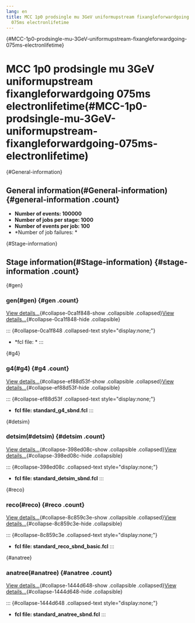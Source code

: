 ```yaml
---
lang: en
title: MCC 1p0 prodsingle mu 3GeV uniformupstream fixangleforwardgoing
  075ms electronlifetime
---
```


{#MCC-1p0-prodsingle-mu-3GeV-uniformupstream-fixangleforwardgoing-075ms-electronlifetime}

MCC 1p0 prodsingle mu 3GeV uniformupstream fixangleforwardgoing 075ms electronlifetime(#MCC-1p0-prodsingle-mu-3GeV-uniformupstream-fixangleforwardgoing-075ms-electronlifetime)
================================================================================================================================================================================================

{#General-information}

General information(#General-information) {#general-information .count}
----------------------------------------------------------

-   **Number of events: 100000**
-   **Number of jobs per stage: 1000**
-   **Number of events per job: 100**
-   \*Number of job failures: \*

{#Stage-information}

Stage information(#Stage-information) {#stage-information .count}
------------------------------------------------------

{#gen}

### gen(#gen) {#gen .count}

[View details\...](#){#collapse-0ca1f848-show .collapsible
.collapsed}[View details\...](#){#collapse-0ca1f848-hide .collapsible}

::: {#collapse-0ca1f848 .collapsed-text style="display:none;"}
-   \*fcl file: \*
:::

{#g4}

### g4(#g4) {#g4 .count}

[View details\...](#){#collapse-ef88d53f-show .collapsible
.collapsed}[View details\...](#){#collapse-ef88d53f-hide .collapsible}

::: {#collapse-ef88d53f .collapsed-text style="display:none;"}
-   **fcl file: standard\_g4\_sbnd.fcl**
:::

{#detsim}

### detsim(#detsim) {#detsim .count}

[View details\...](#){#collapse-398ed08c-show .collapsible
.collapsed}[View details\...](#){#collapse-398ed08c-hide .collapsible}

::: {#collapse-398ed08c .collapsed-text style="display:none;"}
-   **fcl file: standard\_detsim\_sbnd.fcl**
:::

{#reco}

### reco(#reco) {#reco .count}

[View details\...](#){#collapse-8c859c3e-show .collapsible
.collapsed}[View details\...](#){#collapse-8c859c3e-hide .collapsible}

::: {#collapse-8c859c3e .collapsed-text style="display:none;"}
-   **fcl file: standard\_reco\_sbnd\_basic.fcl**
:::

{#anatree}

### anatree(#anatree) {#anatree .count}

[View details\...](#){#collapse-1444d648-show .collapsible
.collapsed}[View details\...](#){#collapse-1444d648-hide .collapsible}

::: {#collapse-1444d648 .collapsed-text style="display:none;"}
-   **fcl file: standard\_anatree\_sbnd.fcl**
:::
